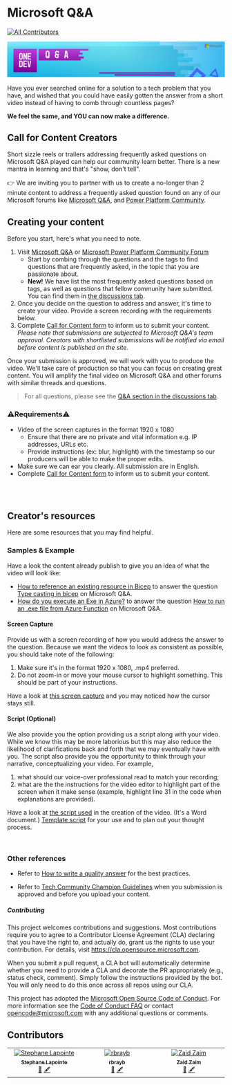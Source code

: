 # Microsoft Q&A
<!-- ALL-CONTRIBUTORS-BADGE:START - Do not remove or modify this section -->
[![All Contributors](https://img.shields.io/badge/all_contributors-3-orange.svg?style=flat-square)](#contributors-)
<!-- ALL-CONTRIBUTORS-BADGE:END -->

![Microsoft Q&A banner](./media/web-banner-header.png)

Have you ever searched online for a solution to a tech problem that you have, and wished that you could have easily gotten the answer from a short video instead of having to comb through countless pages?

**We feel the same, and YOU can now make a difference.**

## Call for Content Creators

Short sizzle reels or trailers addressing frequently asked questions on Microsoft Q&A played can help our community learn better. There is a new mantra in learning and that's "show, don't tell".

👉 We are inviting you to partner with us to create a no-longer than 2 minute content to address a frequently asked question found on any of our Microsoft forums like [Microsoft Q&A](https://aka.ms/MicrosoftQuestionsandAnswers), and [Power Platform Community](https://powerusers.microsoft.com).

## Creating your content

Before you start, here's what you need to note. 

1. Visit [Microsoft Q&A](https://aka.ms/MicrosoftQuestionsandAnswers) or [Microsoft Power Platform Community Forum](https://powerusers.microsoft.com)
    - Start by combing through the questions and the tags to find questions that are frequently asked, in the topic that you are passionate about.
    - **New!** We have list the most frequently asked questions based on tags, as well as questions that fellow community have submitted. You can find them in [the discussions tab](https://github.com/microsoft/Microsoft-QnA/discussions).
1. Once you decide on the question to address and answer, it's time to create your video. Provide a screen recording with the requirements below.
1. Complete [Call for Content form](https://forms.office.com/r/RMXR9TbVbe) to inform us to submit your content.  
*Please note that submissions are subjected to Microsoft Q&A's team approval. Creators with shortlisted submissions will be notified via email before content is published on the site.*

Once your submission is approved, we will work with you to produce the video. We'll take care of production so that you can focus on creating great content. You will amplify the final video on Microsoft Q&A and other forums with similar threads and questions.

> For all questions, please see the [Q&A section in the discussions tab](https://github.com/microsoft/Microsoft-QnA/discussions/categories/q-a).

### ⚠️Requirements⚠️

* Video of the screen captures in the format 1920 x 1080
    - Ensure that there are no private and vital information e.g. IP addresses, URLs etc.
    - Provide instructions (ex: blur, highlight) with the timestamp so our producers will be able to make the proper edits.
* Make sure we can ear you clearly. All submission are in English.
* Complete [Call for Content form](https://forms.office.com/r/RMXR9TbVbe) to inform us to submit your content.

<br></br>

## Creator's resources

Here are some resources that you may find helpful.

### Samples & Example

Have a look the content already publish to give you an idea of what the video will look like:
- [How to reference an existing resource in Bicep](https://learn.microsoft.com/en-us/shows/one-dev-minute/how-to-reference-an-existing-resource-in-bicep) to answer the question [Type casting in bicep](https://learn.microsoft.com/en-us/answers/questions/680702/type-casting-in-bicep) on Microsoft Q&A.
- [How do you execute an Exe in Azure?](https://learn.microsoft.com/en-us/shows/one-dev-minute/how-do-you-execute-an-exe-in-azure) to answer the question [How to run an .exe file from Azure Function](https://learn.microsoft.com/en-us/answers/questions/806260/execute-an-exe-in-azure.html) on Microsoft Q&A.

#### Screen Capture
Provide us with a screen recording of how you would address the answer to the question.
Because we want the videos to look as consistent as possible, you should take note of the following:
1. Make sure it's in the format 1920 x 1080, .mp4 preferred. 
2. Do not zoom-in or move your mouse cursor to highlight something. This should be part of your instructions.

Have a look at [this screen capture](https://github.com/microsoft/Microsoft-QnA/raw/main/asset/sample/Screen_only_1080_no-zoom.mp4) and you may noticed how the cursor stays still.

#### Script (Optional)
We also provide you the option providing us a script along with your video. While we know this may be more laborious but this may also reduce the likelihood of clarifications back and forth that we may eventually have with you. The script also provide you the opportunity to think through your narrative, conceptualizing your video. For example, 
1. what should our voice-over professional read to match your recording;
2. what are the the instructions for the video editor to highlight part of the screen when it make sense (example, highlight line 31 in the code when explanations are provided). 

Have a look at [the script used](https://github.com/microsoft/Microsoft-QnA/raw/main/asset/sample/questions-and-answers-sample.docx) in the creation of the video. (It's a Word document.) [Template script](./asset/template/questions-and-answers-template.docx) for your use and to plan out your thought process.

</br>


### Other references

- Refer to [How to write a quality answer](https://learn.microsoft.com/en-us/answers/support/quality-answer?utm_source=github) for the best practices.

- Refer to [Tech Community Champion Guidelines](https://learn.microsoft.com/answers/support/community-champions-program) when you submission is approved and before you upload your content. 


##### Contributing

This project welcomes contributions and suggestions.  Most contributions require you to agree to a Contributor License Agreement (CLA) declaring that you have the right to, and actually do, grant us the rights to use your contribution. For details, visit https://cla.opensource.microsoft.com.

When you submit a pull request, a CLA bot will automatically determine whether you need to provide a CLA and decorate the PR appropriately (e.g., status check, comment). Simply follow the instructions provided by the bot. You will only need to do this once across all repos using our CLA.

This project has adopted the [Microsoft Open Source Code of Conduct](https://opensource.microsoft.com/codeofconduct/).
For more information see the [Code of Conduct FAQ](https://opensource.microsoft.com/codeofconduct/faq/) or contact [opencode@microsoft.com](mailto:opencode@microsoft.com) with any additional questions or comments.


## Contributors

<!-- ALL-CONTRIBUTORS-LIST:START - Do not remove or modify this section -->
<!-- prettier-ignore-start -->
<!-- markdownlint-disable -->
<table>
  <tbody>
    <tr>
      <td align="center" valign="top" width="14.28%"><a href="http://www.codeisahighway.com"><img src="https://avatars.githubusercontent.com/u/1054412?v=4?s=100" width="100px;" alt="Stephane Lapointe"/><br /><sub><b>Stephane Lapointe</b></sub></a><br /><a href="#question-slapointe" title="Answering Questions">💬</a> <a href="#content-slapointe" title="Content">🖋</a></td>
      <td align="center" valign="top" width="14.28%"><a href="https://medium.com/the-new-control-plane"><img src="https://avatars.githubusercontent.com/u/5341999?v=4?s=100" width="100px;" alt="rbrayb"/><br /><sub><b>rbrayb</b></sub></a><br /><a href="#question-rbrayb" title="Answering Questions">💬</a> <a href="#content-rbrayb" title="Content">🖋</a></td>
      <td align="center" valign="top" width="14.28%"><a href="https://www.linkedin.com/in/zaid-zaim-659883160/"><img src="https://avatars.githubusercontent.com/u/43517319?v=4?s=100" width="100px;" alt="Zaid Zaim"/><br /><sub><b>Zaid Zaim</b></sub></a><br /><a href="#question-ZaidZaim" title="Answering Questions">💬</a> <a href="#content-ZaidZaim" title="Content">🖋</a></td>
    </tr>
  </tbody>
</table>

<!-- markdownlint-restore -->
<!-- prettier-ignore-end -->

<!-- ALL-CONTRIBUTORS-LIST:END -->
<!-- prettier-ignore-start -->
<!-- markdownlint-disable -->

<!-- markdownlint-restore -->
<!-- prettier-ignore-end -->

<!-- ALL-CONTRIBUTORS-LIST:END -->
